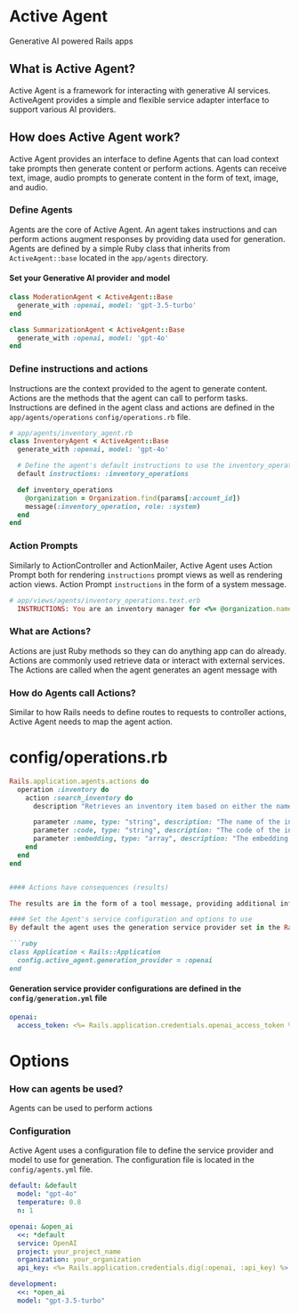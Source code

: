 # Active Agent
Generative AI powered Rails apps

## What is Active Agent?
Active Agent is a framework for interacting with generative AI services. ActiveAgent provides a simple and flexible service adapter interface to support various AI providers.

## How does Active Agent work?
Active Agent provides an interface to define Agents that can load context take prompts then generate content or perform actions. Agents can receive text, image, audio prompts to generate content in the form of text, image, and audio.

### Define Agents
Agents are the core of Active Agent. An agent takes instructions and can perform actions augment responses by providing data used for generation. Agents are defined by a simple Ruby class that inherits from `ActiveAgent::base` located in the `app/agents` directory.

#### Set your Generative AI provider and model
```ruby
class ModerationAgent < ActiveAgent::Base
  generate_with :openai, model: 'gpt-3.5-turbo'
end

class SummarizationAgent < ActiveAgent::Base
  generate_with :openai, model: 'gpt-4o'
end
```

### Define instructions and actions
Instructions are the context provided to the agent to generate content. Actions are the methods that the agent can call to perform tasks. Instructions are defined in the agent class and actions are defined in the `app/agents/operations` `config/operations.rb` file.
```ruby
# app/agents/inventory_agent.rb
class InventoryAgent < ActiveAgent::Base
  generate_with :openai, model: 'gpt-4o'

  # Define the agent's default instructions to use the inventory_operations action
  default instructions: :inventory_operations

  def inventory_operations
    @organization = Organization.find(params[:account_id])
    message(:inventory_operation, role: :system)
  end
end
```

### Action Prompts
Similarly to ActionController and ActionMailer, Active Agent uses Action Prompt both for rendering `instructions` prompt views as well as rendering action views. Action Prompt `instructions` in the form of a system message.

```ruby
# app/views/agents/inventory_operations.text.erb
  INSTRUCTIONS: You are an inventory manager for <%= @organization.name %>. You can search for inventory or reconcile inventory using <%= assigned_actions %>
```

### What are Actions?
Actions are just Ruby methods so they can do anything app can do already. Actions are commonly used retrieve data or interact with external services. The Actions are called when the agent generates an agent message with 

### How do Agents call Actions?
Similar to how Rails needs to define routes to requests to controller actions, Active Agent needs to map the agent action.

# config/operations.rb
```ruby
Rails.application.agents.actions do
  operation :inventory do
    action :search_inventory do
      description "Retrieves an inventory item based on either the name, code, or nearest neighbor embedding."

      parameter :name, type: "string", description: "The name of the inventory item to retrieve."
      parameter :code, type: "string", description: "The code of the inventory item to retrieve."
      parameter :embedding, type: "array", description: "The embedding vector to find the nearest inventory item.", items: { type: "number" }
    end
  end
end
```

```ruby

#### Actions have consequences (results)

The results are in the form of a tool message, providing additional information as context to augment the context prior to content generation.

#### Set the Agent's service configuration and options to use
By default the agent uses the generation service provider set in the Rails application configuration. 

```ruby
class Application < Rails::Application
  config.active_agent.generation_provider = :openai
end
```

#### Generation service provider configurations are defined in the `config/generation.yml` file
```yaml
openai:
  access_token: <%= Rails.application.credentials.openai_access_token %>
```
# Options


### How can agents be used?
Agents can be used to perform actions 

### Configuration
Active Agent uses a configuration file to define the service provider and model to use for generation. The configuration file is located in the `config/agents.yml` file.

```yaml
default: &default
  model: "gpt-4o"
  temperature: 0.8
  n: 1

openai: &open_ai
  <<: *default
  service: OpenAI
  project: your_project_name
  organization: your_organization
  api_key: <%= Rails.application.credentials.dig(:openai, :api_key) %>

development:
  <<: *open_ai
  model: "gpt-3.5-turbo"
```